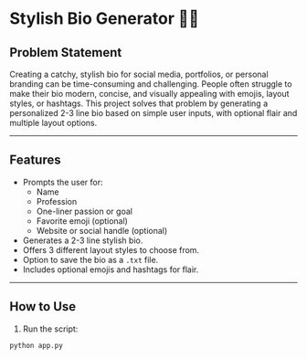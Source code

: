 # Stylish Bio Generator 📝✨

## Problem Statement

Creating a catchy, stylish bio for social media, portfolios, or personal branding can be time-consuming and challenging. People often struggle to make their bio modern, concise, and visually appealing with emojis, layout styles, or hashtags. This project solves that problem by generating a personalized 2-3 line bio based on simple user inputs, with optional flair and multiple layout options.  

---

## Features

- Prompts the user for:
  - Name
  - Profession
  - One-liner passion or goal
  - Favorite emoji (optional)
  - Website or social handle (optional)
- Generates a 2-3 line stylish bio.
- Offers 3 different layout styles to choose from.
- Option to save the bio as a `.txt` file.
- Includes optional emojis and hashtags for flair.

---

## How to Use

1. Run the script:

```bash
python app.py
